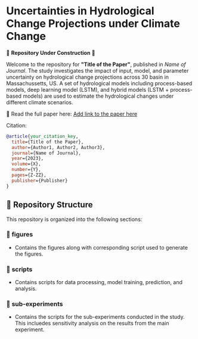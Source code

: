 # Uncertainties in Hydrological Change Projections under Climate Change

🚧 **Repository Under Construction** 🚧

Welcome to the repository for **"Title of the Paper"**, published in *Name of Journal*.
The study investigates the impact of input, model, and parameter uncertainty on hydrological change projections across 30 basin in Massachussetts, US. A set of hydrological models including process-based models, deep learning model (LSTM), and hybrid models (LSTM + process-based models) are used to estimate the hydrological changes under different climate scenarios. 

📄 Read the full paper here: [Add link to the paper here](https://link)

Citation:

```bibtex
@article{your_citation_key,
  title={Title of the Paper},
  author={Author1, Author2, Author3},
  journal={Name of Journal},
  year={2023},
  volume={X},
  number={Y},
  pages={Z-ZZ},
  publisher={Publisher}
}
```


## 📂 Repository Structure

This repository is organized into the following sections:

### 📂 **figures** 
- Contains the figures along with corresponding script used to generate the figures.

### 📂 **scripts** 
- Contains scripts for data processing, model training, prediction, and analysis.

### 📂 **sub-experiments** 
- Contains the scripts for the sub-experiments conducted in the study. This incluedes sensitivity analysis on the results from the main experiment.